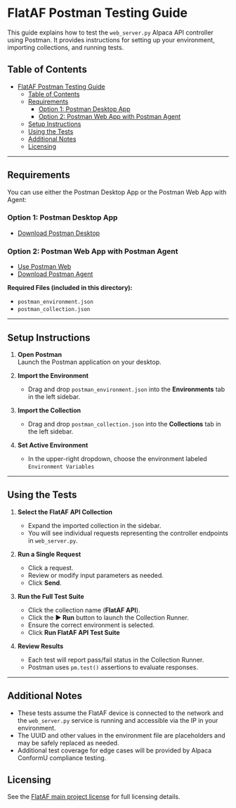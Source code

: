 # FlatAF Postman Testing Guide

This guide explains how to test the `web_server.py` Alpaca API controller using Postman. It provides instructions for setting up your environment, importing collections, and running tests.

## Table of Contents

- [FlatAF Postman Testing Guide](#flataf-postman-testing-guide)
  - [Table of Contents](#table-of-contents)
  - [Requirements](#requirements)
    - [Option 1: Postman Desktop App](#option-1-postman-desktop-app)
    - [Option 2: Postman Web App with Postman Agent](#option-2-postman-web-app-with-postman-agent)
  - [Setup Instructions](#setup-instructions)
  - [Using the Tests](#using-the-tests)
  - [Additional Notes](#additional-notes)
  - [Licensing](#licensing)

---

## Requirements

You can use either the Postman Desktop App or the Postman Web App with Agent:

### Option 1: Postman Desktop App
- [Download Postman Desktop](https://www.postman.com/downloads/)

### Option 2: Postman Web App with Postman Agent
- [Use Postman Web](https://web.postman.co/)
- [Download Postman Agent](https://www.postman.com/downloads/)

**Required Files (included in this directory):**
- `postman_environment.json`
- `postman_collection.json`

---

## Setup Instructions

1. **Open Postman**  
   Launch the Postman application on your desktop.

2. **Import the Environment**  
   - Drag and drop `postman_environment.json` into the **Environments** tab in the left sidebar.

3. **Import the Collection**  
   - Drag and drop `postman_collection.json` into the **Collections** tab in the left sidebar.

4. **Set Active Environment**  
   - In the upper-right dropdown, choose the environment labeled ``Environment Variables``

---

## Using the Tests

1. **Select the FlatAF API Collection**
   - Expand the imported collection in the sidebar.
   - You will see individual requests representing the controller endpoints in `web_server.py`.

2. **Run a Single Request**
   - Click a request.
   - Review or modify input parameters as needed.
   - Click **Send**.

3. **Run the Full Test Suite**
   - Click the collection name (**FlatAF API**).
   - Click the **▶ Run** button to launch the Collection Runner.
   - Ensure the correct environment is selected.
   - Click **Run FlatAF API Test Suite**

4. **Review Results**
   - Each test will report pass/fail status in the Collection Runner.
   - Postman uses `pm.test()` assertions to evaluate responses.

---

## Additional Notes

- These tests assume the FlatAF device is connected to the network and the `web_server.py` service is running and accessible via the IP in your environment.
- The UUID and other values in the environment file are placeholders and may be safely replaced as needed.
- Additional test coverage for edge cases will be provided by Alpaca ConformU compliance testing.

## Licensing
See the [FlatAF main project license](../../../LICENSE.md) for full licensing details.

